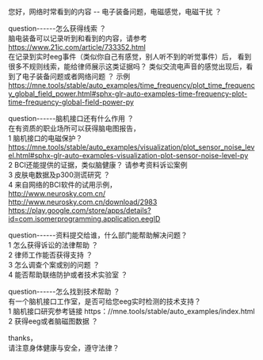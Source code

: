 
您好，网络时常看到的内容 -- 电子装备问题，电磁感觉，电磁干扰 ？

question------怎么获得线索 ？ <br>
脑电装备可以记录听到和看到的内容，请参考 https://www.21ic.com/article/733352.html  
在记录到实时eeg事件（类似你自己有感觉，别人听不到的听觉事件）后， 看到很多不规则线索，能给律师展示这类证据吗？  类似交流电声音的感觉出现后，看到了电子装备问题或者网络问题 ？ 
示例    
https://mne.tools/stable/auto_examples/time_frequency/plot_time_frequency_global_field_power.html#sphx-glr-auto-examples-time-frequency-plot-time-frequency-global-field-power-py


question------脑机接口还有什么作用 ？<br> 
在有资质的职业场所可以获得脑电图报告，   
1 脑机接口的电磁保护？ https://mne.tools/stable/auto_examples/visualization/plot_sensor_noise_level.html#sphx-glr-auto-examples-visualization-plot-sensor-noise-level-py  
2 BCI还能提供的证据，类似脑健康？   请参考资料诉讼案例    
3 皮肤电数据及p300测谎研究 ？    
4 来自网络的BCI软件的试用示例，    
http://www.neurosky.com.cn/   
http://www.neurosky.com.cn/download/2983    
https://play.google.com/store/apps/details?id=com.isomerprogramming.application.eegID   


question------资料提交给谁，什么部门能帮助解决问题？<br> 
1 怎么获得诉讼的法律帮助 ？   
2 律师工作能否获得支持 ？      
3 怎么调查个案或别的问题 ？    
4 能否帮助联络防护或者技术实验室 ？   

question------怎么找到技术帮助 ？<br> 
有一个脑机接口工作室，是否可给您eeg实时检测的技术支持？   
1 脑机接口研究参考链接  https：//mne.tools/stable/auto_examples/index.html   
2 获得eeg或者脑磁图数据 ？   



thanks，   
请注意身体健康与安全，遵守法律？    






